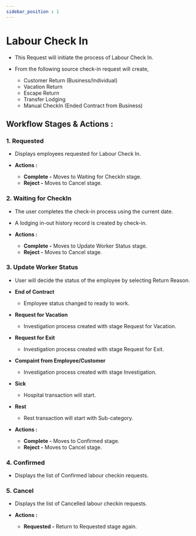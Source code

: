 ```yaml
---
sidebar_position : 1
---
```


# Labour Check In

  - This Request will initiate the process of Labour Check In.

  - From the following source check-in request will create,

    - Customer Return (Business/Individual)
    - Vacation Return
    - Escape Return
    - Transfer Lodging
    - Manual CheckIn (Ended Contract from Business)

## Workflow Stages & Actions :

### 1. Requested

  - Displays employees requested for Labour Check In.

  - **Actions :**
    - **Complete -** Moves to Waiting for CheckIn stage.
    - **Reject -** Moves to Cancel stage. 

### 2. Waiting for CheckIn

  - The user completes the check-in process using the current date.

  - A lodging in-out history record is created by check-in.

  - **Actions :**
    - **Complete -** Moves to Update Worker Status stage.
    - **Reject -** Moves to Cancel stage.

### 3. Update Worker Status

  - User will decide the status of the employee by selecting Return Reason.

  - **End of Contract**
    - Employee status changed to ready to work.

  - **Request for Vacation**
    - Investigation process created with stage Request for Vacation.

  - **Request for Exit**
    - Investigation process created with stage Request for Exit.

  - **Compaint from Employee/Customer**
    - Investigation process created with stage Investigation.

  - **Sick**
    - Hospital transaction will start.

  - **Rest**
    - Rest transaction will start with Sub-category.

  - **Actions :**
    - **Complete -** Moves to Confirmed stage.
    - **Reject -** Moves to Cancel stage.

### 4. Confirmed

  - Displays the list of Confirmed labour checkin requests.

### 5. Cancel

  - Displays the list of Cancelled labour checkin requests.

  - **Actions :**
    - **Requested -** Return to Requested stage again.
